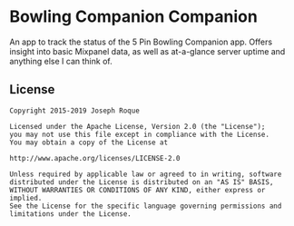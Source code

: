 # Bowling Companion Companion

An app to track the status of the 5 Pin Bowling Companion app. Offers insight into basic Mixpanel data, as well as at-a-glance server uptime and anything else I can think of.

## License

```
Copyright 2015-2019 Joseph Roque

Licensed under the Apache License, Version 2.0 (the "License");
you may not use this file except in compliance with the License.
You may obtain a copy of the License at

http://www.apache.org/licenses/LICENSE-2.0

Unless required by applicable law or agreed to in writing, software
distributed under the License is distributed on an "AS IS" BASIS,
WITHOUT WARRANTIES OR CONDITIONS OF ANY KIND, either express or implied.
See the License for the specific language governing permissions and
limitations under the License.
```

